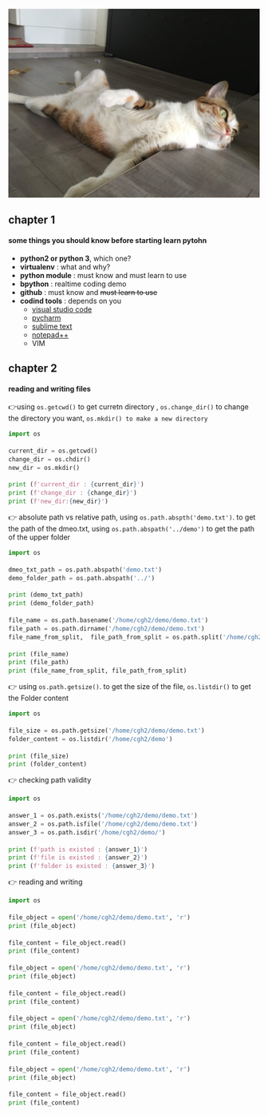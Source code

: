 ![mycat](./mycat.jpg)

## chapter 1

#### some things you  should know before starting learn pytohn

- **python2  or python 3**, which one?
- **virtualenv** : what and why?
- **python module** : must know and must learn to use
- **bpython** : realtime coding demo
- **github** : must know and ~~must learn to use~~ 
- **codind tools** : depends on you
  - [visual studio code](https://code.visualstudio.com/)
  - [pycharm](https://www.jetbrains.com/pycharm/)
  - [sublime text](https://www.sublimetext.com/)
  - [notepad++](https://notepad-plus-plus.org/zh/)
  - VIM

## chapter 2

#### reading and  writing files

:point_right:using `os.getcwd()` to get curretn directory , `os.change_dir()` to change the directory you want, `os.mkdir() to make a new directory`



```python
import os

current_dir = os.getcwd()
change_dir = os.chdir()
new_dir = os.mkdir()

print (f'current_dir : {current_dir}')
print (f'change_dir : {change_dir}')
print (f'new_dir:{new_dir}')
```



:point_right:  absolute path vs relative path, using `os.path.abspth('demo.txt')`. to get the path of the dmeo.txt, using `os.path.abspath('../demo')` to get the path of the upper folder

```python
import os

dmeo_txt_path = os.path.abspath('demo.txt')
demo_folder_path = os.path.abspath('../')

print (demo_txt_path)
print (demo_folder_path)

file_name = os.path.basename('/home/cgh2/demo/demo.txt')
file_path = os.path.dirname('/home/cgh2/demo/demo.txt')
file_name_from_split,  file_path_from_split = os.path.split('/home/cgh2/demo/demo.txt')

print (file_name)
print (file_path)
print (file_name_from_split, file_path_from_split)
```



:point_right:  using `os.path.getsize()`. to get the size of the file, `os.listdir()` to get the Folder content

```python
import os

file_size = os.path.getsize('/home/cgh2/demo/demo.txt')
folder_content = os.listdir('/home/cgh2/demo')

print (file_size)
print (folder_content)
```



:point_right:   checking path validity

```python
import os

answer_1 = os.path.exists('/home/cgh2/demo/demo.txt')
answer_2 = os.path.isfile('/home/cgh2/demo/demo.txt')
answer_3 = os.path.isdir('/home/cgh2/demo/')

print (f'path is existed : {answer_1}')
print (f'file is existed : {answer_2}')
print (f'folder is existed : {answer_3}')
```



:point_right:   reading and writing

```python  
import os

file_object = open('/home/cgh2/demo/demo.txt', 'r')
print (file_object)

file_content = file_object.read()
print (file_content)

file_object = open('/home/cgh2/demo/demo.txt', 'r')
print (file_object)

file_content = file_object.read()
print (file_content)

file_object = open('/home/cgh2/demo/demo.txt', 'r')
print (file_object)

file_content = file_object.read()
print (file_content)

file_object = open('/home/cgh2/demo/demo.txt', 'r')
print (file_object)

file_content = file_object.read()
print (file_content)
```

